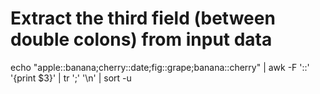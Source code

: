# Extract the third field (between double colons) from input data
echo "apple::banana;cherry::date;fig::grape;banana::cherry" | awk -F '::' '{print $3}' | tr ';' '\n' | sort -u
